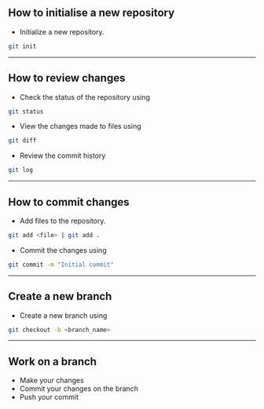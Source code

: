 ## How to initialise a new repository

- Initialize a new repository.
```sh
git init
```

---

## How to review changes

- Check the status of the repository using 
```sh
git status
```
- View the changes made to files using
```sh
git diff
```
- Review the commit history 
```sh
git log
```

---

## How to commit changes

- Add files to the repository. 
```sh
git add <file> | git add .
```
- Commit the changes using 
```sh
git commit -m "Initial commit"
```

---

## Create a new branch

- Create a new branch using
```sh
git checkout -b <branch_name>
```

---

## Work on a branch

- Make your changes
- Commit your changes on the branch
- Push your commit